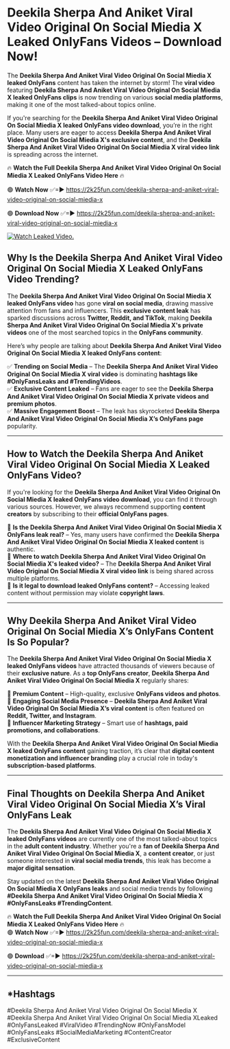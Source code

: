 # Deekila Sherpa And Aniket Viral Video Original On Social Miedia X Leaked OnlyFans Videos – Download Now!

The **Deekila Sherpa And Aniket Viral Video Original On Social Miedia X leaked OnlyFans** content has taken the internet by storm! The **viral video** featuring **Deekila Sherpa And Aniket Viral Video Original On Social Miedia X leaked OnlyFans clips** is now trending on various **social media platforms**, making it one of the most talked-about topics online.  

If you're searching for the **Deekila Sherpa And Aniket Viral Video Original On Social Miedia X leaked OnlyFans video download**, you’re in the right place. Many users are eager to access **Deekila Sherpa And Aniket Viral Video Original On Social Miedia X's exclusive content**, and the **Deekila Sherpa And Aniket Viral Video Original On Social Miedia X viral video link** is spreading across the internet.  

🔥 **Watch the Full Deekila Sherpa And Aniket Viral Video Original On Social Miedia X Leaked OnlyFans Video Here** 🔥  

🟢 **Watch Now** ✅=► https://2k25fun.com/deekila-sherpa-and-aniket-viral-video-original-on-social-miedia-x

🟢 **Download Now** ✅=► https://2k25fun.com/deekila-sherpa-and-aniket-viral-video-original-on-social-miedia-x

[![Watch Leaked Video.](https://miro.medium.com/v2/resize:fit:828/format:webp/1*cilzJN44JGOrTw9NJCrNHA.gif "Watch Leaked Video")](https://2k25fun.com/deekila-sherpa-and-aniket-viral-video-original-on-social-miedia-x)

## **Why Is the Deekila Sherpa And Aniket Viral Video Original On Social Miedia X Leaked OnlyFans Video Trending?**  

The **Deekila Sherpa And Aniket Viral Video Original On Social Miedia X leaked OnlyFans video** has gone **viral on social media**, drawing massive attention from fans and influencers. This **exclusive content leak** has sparked discussions across **Twitter, Reddit, and TikTok**, making **Deekila Sherpa And Aniket Viral Video Original On Social Miedia X's private videos** one of the most searched topics in the **OnlyFans community**.  

Here’s why people are talking about **Deekila Sherpa And Aniket Viral Video Original On Social Miedia X leaked OnlyFans content**:  

✅ **Trending on Social Media** – The **Deekila Sherpa And Aniket Viral Video Original On Social Miedia X viral video** is dominating **hashtags like #OnlyFansLeaks and #TrendingVideos**.  
✅ **Exclusive Content Leaked** – Fans are eager to see the **Deekila Sherpa And Aniket Viral Video Original On Social Miedia X private videos and premium photos**.  
✅ **Massive Engagement Boost** – The leak has skyrocketed **Deekila Sherpa And Aniket Viral Video Original On Social Miedia X’s OnlyFans page** popularity.  

---

## **How to Watch the Deekila Sherpa And Aniket Viral Video Original On Social Miedia X Leaked OnlyFans Video?**  

If you're looking for the **Deekila Sherpa And Aniket Viral Video Original On Social Miedia X leaked OnlyFans video download**, you can find it through various sources. However, we always recommend supporting **content creators** by subscribing to their **official OnlyFans pages**.  

🔹 **Is the Deekila Sherpa And Aniket Viral Video Original On Social Miedia X OnlyFans leak real?** – Yes, many users have confirmed the **Deekila Sherpa And Aniket Viral Video Original On Social Miedia X leaked content** is authentic.  
🔹 **Where to watch Deekila Sherpa And Aniket Viral Video Original On Social Miedia X's leaked video?** – The **Deekila Sherpa And Aniket Viral Video Original On Social Miedia X viral video link** is being shared across multiple platforms.  
🔹 **Is it legal to download leaked OnlyFans content?** – Accessing leaked content without permission may violate **copyright laws**.  

---

## **Why Deekila Sherpa And Aniket Viral Video Original On Social Miedia X’s OnlyFans Content Is So Popular?**  

The **Deekila Sherpa And Aniket Viral Video Original On Social Miedia X leaked OnlyFans videos** have attracted thousands of viewers because of their **exclusive nature**. As a **top OnlyFans creator**, **Deekila Sherpa And Aniket Viral Video Original On Social Miedia X** regularly shares:  

📌 **Premium Content** – High-quality, exclusive **OnlyFans videos and photos**.  
📌 **Engaging Social Media Presence** – **Deekila Sherpa And Aniket Viral Video Original On Social Miedia X’s viral content** is often featured on **Reddit, Twitter, and Instagram**.  
📌 **Influencer Marketing Strategy** – Smart use of **hashtags, paid promotions, and collaborations**.  

With the **Deekila Sherpa And Aniket Viral Video Original On Social Miedia X leaked OnlyFans content** gaining traction, it’s clear that **digital content monetization and influencer branding** play a crucial role in today's **subscription-based platforms**.  

---

## **Final Thoughts on Deekila Sherpa And Aniket Viral Video Original On Social Miedia X’s Viral OnlyFans Leak**  

The **Deekila Sherpa And Aniket Viral Video Original On Social Miedia X leaked OnlyFans videos** are currently one of the most talked-about topics in the **adult content industry**. Whether you're a **fan of Deekila Sherpa And Aniket Viral Video Original On Social Miedia X**, a **content creator**, or just someone interested in **viral social media trends**, this leak has become a **major digital sensation**.  

Stay updated on the latest **Deekila Sherpa And Aniket Viral Video Original On Social Miedia X OnlyFans leaks** and social media trends by following **#Deekila Sherpa And Aniket Viral Video Original On Social Miedia X #OnlyFansLeaks #TrendingContent**.  

🔥 **Watch the Full Deekila Sherpa And Aniket Viral Video Original On Social Miedia X Leaked OnlyFans Video Here** 🔥  
🟢 **Watch Now** ✅=► https://2k25fun.com/deekila-sherpa-and-aniket-viral-video-original-on-social-miedia-x

🟢 **Download** ✅=► https://2k25fun.com/deekila-sherpa-and-aniket-viral-video-original-on-social-miedia-x

---

## *Hashtags
#Deekila Sherpa And Aniket Viral Video Original On Social Miedia X #Deekila Sherpa And Aniket Viral Video Original On Social Miedia XLeaked #OnlyFansLeaked #ViralVideo #TrendingNow #OnlyFansModel #OnlyFansLeaks #SocialMediaMarketing #ContentCreator #ExclusiveContent  